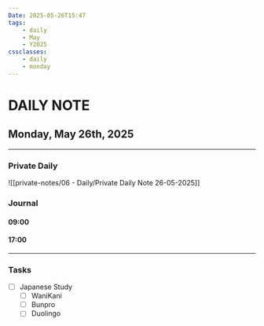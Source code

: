 ```yaml
---
Date: 2025-05-26T15:47
tags:
    - daily
    - May
    - Y2025
cssclasses:
    - daily
    - monday
---
```

# DAILY NOTE
## Monday, May 26th, 2025
***
### Private Daily

![[private-notes/06 - Daily/Private Daily Note 26-05-2025]]

### Journal

#### 09:00

#### 17:00

***
### Tasks
- [ ] Japanese Study
    - [ ] WaniKani
    - [ ] Bunpro
    - [ ] Duolingo